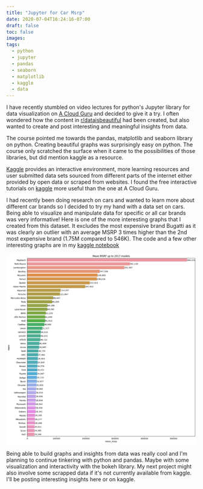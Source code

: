 ```yaml
---
title: "Jupyter for Car Msrp"
date: 2020-07-04T16:24:16-07:00
draft: false
toc: false
images:
tags:
  - python
  - jupyter
  - pandas
  - seaborn
  - matplotlib
  - kaggle
  - data
---
```

I have recently stumbled on video lectures for python's Jupyter library for
data visualization on [A Cloud Guru](https://acloud.guru/learn/introduction-to-jupyter-notebooks) and decided to give it a try.
I often wondered how the content in [r/dataisbeautiful](https://www.reddit.com/r/dataisbeautiful/) had been created, but also
wanted to create and post interesting and meaningful insights from data.

The course pointed me towards the pandas, matplotlib and seaborn library on
python. Creating beautiful graphs was surprisingly easy on python. The course
only scratched the surface when it came to the possibilities of those libraries,
but did mention kaggle as a resource.

[Kaggle](https://www.kaggle.com/) provides an interactive environment, more learning resources and user
submitted data sets sourced from different parts of the internet either provided
by open data or scraped from websites. I found the free interactive tutorials on
[kaggle](https://www.kaggle.com/learn/data-visualization) more useful than the one at A Cloud Guru.

I had recently been doing research on cars and wanted to learn
more about different car brands so I decided to try my hand with a data set on
cars. Being able to visualize and manipulate
data for specific or all car brands was very informative! Here is one of the
more interesting graphs that I created from this dataset. It excludes the most
expensive brand Bugatti as it was clearly an outlier with an average MSRP 3 times
higher than the 2nd most expensive brand (1.75M compared to 546K). The code
and a few other interesting graphs are in my [kaggle notebook](https://www.kaggle.com/sebastienluong/2017-car-msrp)

![2017_Car_Msrp](med_msrp.png)

Being able to build graphs and insights from data was really cool and I'm
planning to continue tinkering with python and pandas. Maybe with some
visualization and interactivity with the bokeh library. My next project might
also involve some scrapped data if it's not currently available from kaggle.
I'll be posting interesting insights here or on kaggle.
